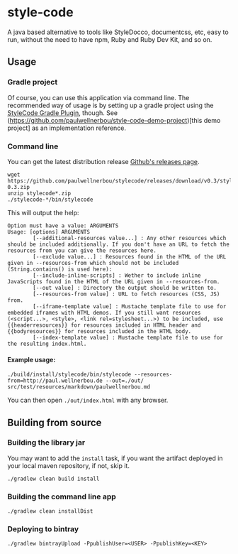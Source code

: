 # style-code
A java based alternative to tools like StyleDocco, documentcss, etc, easy to run, without the need to have npm, Ruby and Ruby Dev Kit, and so on.

## Usage

### Gradle project

Of course, you can use this application via command line. The recommended way of usage is by setting up a gradle project using the [StyleCode Gradle Plugin](https://github.com/paulwellnerbou/style-code-gradle-plugin), though.
See (https://github.com/paulwellnerbou/style-code-demo-project)[this demo project] as an implementation reference.

### Command line

You can get the latest distribution release [Github's releases page](https://github.com/paulwellnerbou/style-code/releases).

```
wget https://github.com/paulwellnerbou/stylecode/releases/download/v0.3/stylecode-0.3.zip
unzip stylecode*.zip
./stylecode-*/bin/stylecode
```

This will output the help:

```
Option must have a value: ARGUMENTS
Usage: [options] ARGUMENTS
        [--additional-resources value...] : Any other resources which should be included additionally. If you don't have an URL to fetch the resources from you can give the resources here.
        [--exclude value...] : Resources found in the HTML of the URL given in --resources-from which should not be included (String.contains() is used here):
        [--include-inline-scripts] : Wether to include inline JavaScripts found in the HTML of the URL given in --resources-from.
        [--out value] : Directory the output should be written to.
        [--resources-from value] : URL to fetch resources (CSS, JS) from.
        [--iframe-template value] : Mustache template file to use for embedded iframes with HTML demos. If you still want resources (<script...>, <style>, <link rel=stylesheet...>) to be included, use {{headerresources}} for resources included in HTML header and {{bodyresources}} for resources included in the HTML body.
        [--index-template value] : Mustache template file to use for the resulting index.html.
```

#### Example usage:

```
./build/install/stylecode/bin/stylecode --resources-from=http://paul.wellnerbou.de --out=./out/ src/test/resources/markdown/paulwellnerbou.md
```

You can then open `./out/index.html` with any browser.

## Building from source

### Building the library jar

You may want to add the `install` task, if you want the artifact deployed in your local maven repository, if not, skip it.

```
./gradlew clean build install
```

### Building the command line app

```
./gradlew clean installDist
```

### Deploying to bintray

```
./gradlew bintrayUpload -PpublishUser=<USER> -PpublishKey=<KEY>
```
